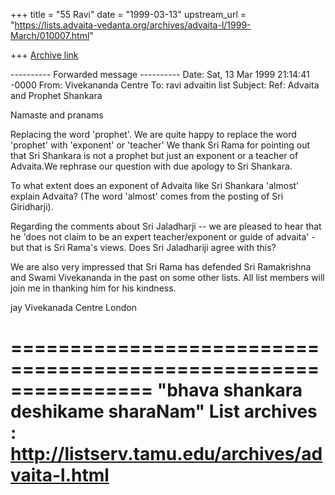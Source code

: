 +++
title = "55 Ravi"
date = "1999-03-13"
upstream_url = "https://lists.advaita-vedanta.org/archives/advaita-l/1999-March/010007.html"

+++
[Archive link](https://lists.advaita-vedanta.org/archives/advaita-l/1999-March/010007.html)

---------- Forwarded message ----------
Date: Sat, 13 Mar 1999 21:14:41 -0000
From: Vivekananda Centre <vivekananda at btinternet.com>
To: ravi advaitin list <msr at comco.com>
Subject: Ref: Advaita and Prophet  Shankara

Namaste and pranams

Replacing the word 'prophet'. We are quite happy to replace
the word 'prophet' with 'exponent' or 'teacher' We thank Sri
Rama for pointing out that Sri Shankara is not a prophet but
just an exponent or a teacher of Advaita.We rephrase our
question with due apology to Sri Shankara.

To what extent does an exponent of Advaita like Sri Shankara
'almost' explain Advaita? (The word 'almost' comes from the
posting of Sri Giridharji).

Regarding the comments about Sri Jaladharji -- we are
pleased to hear that he 'does not claim to be an expert
teacher/exponent or guide of advaita' - but that is Sri
Rama's views. Does Sri Jaladhariji agree with this?

We are also very impressed that Sri Rama has defended Sri
Ramakrishna and Swami Vivekananda in the past on some other
lists. All list members will join me in thanking him for his
kindness.

jay
Vivekanada Centre London

================================================================
"bhava shankara deshikame sharaNam"
List archives : http://listserv.tamu.edu/archives/advaita-l.html
================================================================

